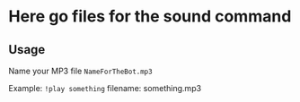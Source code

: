 # Here go files for the sound command

## Usage

Name your MP3 file `NameForTheBot.mp3`

Example: `!play something` filename: something.mp3